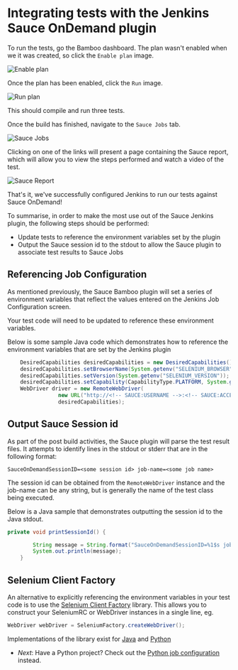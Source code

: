 Integrating tests with the Jenkins Sauce OnDemand plugin
=============

To run the tests, go the Bamboo dashboard. The plan wasn't enabled when we it was created, so click the `Enable plan` image.

![Enable plan](##enable-plan.png##)

Once the plan has been enabled, click the `Run` image.

![Run plan](##run-plan.png##)

This should compile and run three tests.

Once the build has finished, navigate to the `Sauce Jobs` tab.

![Sauce Jobs](##sauce-jobs-tab.png##)

Clicking on one of the links will present a page containing the Sauce report, which will allow you to view the steps performed and watch a video of the test.

![Sauce Report](##sauce-report.png##)

That's it, we've successfully configured Jenkins to run our tests against Sauce OnDemand!

To summarise, in order to make the most use out of the Sauce Jenkins plugin, the following steps should be performed:

* Update tests to reference the environment variables set by the plugin
* Output the Sauce session id to the stdout to allow the Sauce plugin to associate test results to Sauce Jobs

Referencing Job Configuration
---

As mentioned previously, the Sauce Bamboo plugin will set a series of environment variables that reflect the values entered on the Jenkins Job Configuration screen.

Your test code will need to be updated to reference these environment variables.

Below is some sample Java code which demonstrates how to reference the environment variables that are set by the Jenkins plugin

<!-- SAUCE:LOGIN -->
```java
	DesiredCapabilities desiredCapabilities = new DesiredCapabilities();
	desiredCapabilities.setBrowserName(System.getenv("SELENIUM_BROWSER"));
	desiredCapabilities.setVersion(System.getenv("SELENIUM_VERSION"));
	desiredCapabilities.setCapability(CapabilityType.PLATFORM, System.getenv("SELENIUM_PLATFORM"));
	WebDriver driver = new RemoteWebDriver(
				new URL("http://<!-- SAUCE:USERNAME -->:<!-- SAUCE:ACCESS_KEY -->@ondemand.saucelabs.com:80/wd/hub"),
                desiredCapabilities);

```

Output Sauce Session id
---

As part of the post build activities, the Sauce plugin will parse the test result files. It attempts to identify lines in the stdout or stderr that are in the following format:

	SauceOnDemandSessionID=<some session id> job-name=<some job name>

The session id can be obtained from the `RemoteWebDriver` instance and the job-name can be any string, but is generally the name of the test class being executed.

Below is a Java sample that demonstrates outputting the session id to the Java stdout.

```java
private void printSessionId() {

        String message = String.format("SauceOnDemandSessionID=%1$s job-name=%2$s", (((RemoveWebDriver) driver).getSessionId()).toString(), "some job name");
        System.out.println(message);
    }
```

Selenium Client Factory
---
An alternative to explicitly referencing the environment variables in your test code is to use the [Selenium Client Factory]() library.  This allows you to construct your SeleniumRC or WebDriver instances in a single line, eg.

```java
WebDriver webDriver = SeleniumFactory.createWebDriver();
```

Implementations of the library exist for [Java](https://github.com/infradna/selenium-client-factory) and [Python](http://sauceio.com/index.php/2012/01/selenium-client-factory-for-python/)

* _Next_: Have a Python project? Check out the [Python job configuration](##04-Python-Job-Configuration.md##) instead.
